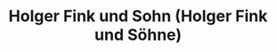 ---
title: "Holger Fink und Sohn (Holger Fink und Söhne)"
url: /rostock/holger-fink-und-sohn-holger-fink-und-soehne/
shop: Autowerkstatt
---